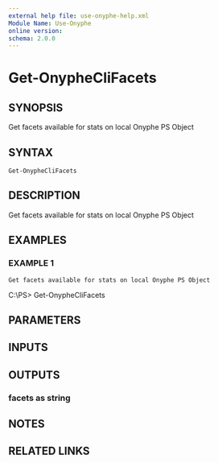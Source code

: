 ```yaml
---
external help file: use-onyphe-help.xml
Module Name: Use-Onyphe
online version:
schema: 2.0.0
---
```


# Get-OnypheCliFacets

## SYNOPSIS
Get facets available for stats on local Onyphe PS Object

## SYNTAX

```
Get-OnypheCliFacets
```

## DESCRIPTION
Get facets available for stats on local Onyphe PS Object

## EXAMPLES

### EXAMPLE 1
```
Get facets available for stats on local Onyphe PS Object
```

C:\PS\> Get-OnypheCliFacets

## PARAMETERS

## INPUTS

## OUTPUTS

### facets as string
## NOTES

## RELATED LINKS
